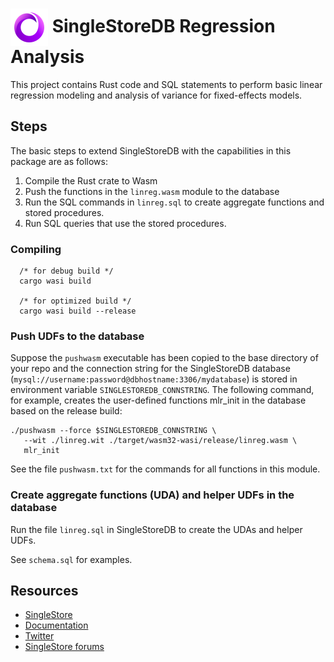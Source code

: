 # <img src="https://github.com/singlestore-labs/singlestore-python/blob/main/resources/singlestore-logo.png" height="60" valign="middle"/> SingleStoreDB Regression Analysis

This project contains Rust code and SQL statements to perform basic linear regression modeling and analysis of variance for fixed-effects models.

## Steps

The basic steps to extend SingleStoreDB with the capabilities in this package are as follows:

1. Compile the Rust crate to Wasm
2. Push the functions in the `linreg.wasm` module to the database
3. Run the SQL commands in `linreg.sql` to create aggregate functions and stored procedures.
4. Run SQL queries that use the stored procedures.

### Compiling
```
  /* for debug build */
  cargo wasi build

  /* for optimized build */
  cargo wasi build --release
```
### Push UDFs to the database
Suppose the `pushwasm` executable has been copied to the base directory of your repo and the connection string for the SingleStoreDB database (`mysql://username:password@dbhostname:3306/mydatabase`) is stored in environment variable `SINGLESTOREDB_CONNSTRING`. The following command, for example, creates the user-defined functions mlr_init in the database based on the release build:

```
./pushwasm --force $SINGLESTOREDB_CONNSTRING \
   --wit ./linreg.wit ./target/wasm32-wasi/release/linreg.wasm \
   mlr_init
```
See the file `pushwasm.txt` for the commands for all functions in this module.

### Create aggregate functions (UDA) and helper UDFs in the database

Run the file `linreg.sql` in SingleStoreDB to create the UDAs and helper UDFs.

See  `schema.sql` for examples.

## Resources

* [SingleStore](https://singlestore.com)
* [Documentation](https://docs.singlestore.com)
* [Twitter](https://twitter.com/SingleStoreDevs)
* [SingleStore forums](https://www.singlestore.com/forum)


